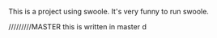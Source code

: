 This is a project using swoole.
It's very funny to run swoole.

/////////MASTER
this is written in master
d







